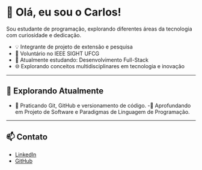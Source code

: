 # 👋 Olá, eu sou o Carlos!

Sou estudante de programação, explorando diferentes áreas da tecnologia com curiosidade e dedicação.

- 💡 Integrante de projeto de extensão e pesquisa
- 🤝 Voluntário no IEEE SIGHT UFCG
- 🔧 Atualmente estudando: Desenvolvimento Full-Stack
- 🌐 Explorando conceitos multidisciplinares em tecnologia e inovação

---

## 🧭 Explorando Atualmente

- 🧪 Praticando Git, GitHub e versionamento de código.
-🧠 Aprofundando em Projeto de Software e Paradigmas de Linguagem de Programação.

---

## 📫 Contato

- [LinkedIn](https://www.linkedin.com/in/carlos-artur-438557264)
- [GitHub](https://github.com/SEU_USUARIO)


